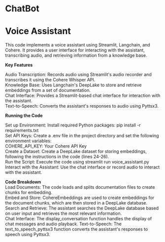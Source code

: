 # ChatBot
# Voice Assistant <br>
This code implements a voice assistant using Streamlit, Langchain, and Cohere. It provides a user interface for interacting with the assistant, transcribing audio, and retrieving information from a knowledge base.

**Key Features**<br>

Audio Transcription: Records audio using Streamlit's audio recorder and transcribes it using the Cohere Whisper API.<br>
Knowledge Base: Uses Langchain's DeepLake to store and retrieve embeddings from a set of documentation.<br>
Chat Interface: Provides a Streamlit-based chat interface for interaction with the assistant.<br>
Text-to-Speech: Converts the assistant's responses to audio using Pyttsx3.<br>


**Running the Code**<br>

Set up Environment:
Install required Python packages: pip install -r requirements.txt<br>
Set API Keys:
Create a .env file in the project directory and set the following environment variables:<br>
COHERE_API_KEY: Your Cohere API Key<br>
Create a Dataset:
Create a DeepLake dataset for storing embeddings, following the instructions in the code (lines 24-26).<br>
Run the Script:
Execute the code using streamlit run voice_assistant.py<br>
Interact with the Assistant:
Use the chat interface or record audio to interact with the assistant.<br>

**Code Breakdown**<br>
Load Documents: The code loads and splits documentation files to create chunks for embedding.<br>
Embed and Store: CohereEmbeddings are used to create embeddings for the document chunks, which are then stored in a DeepLake database.<br>
Search and Retrieve: The assistant searches the DeepLake database based on user input and retrieves the most relevant information.<br>
Chat Interface: The display_conversation function handles the display of chat messages and audio playback.
Text-to-Speech: The text_to_speech_pyttsx3 function converts the assistant's responses to speech using Pyttsx3.
